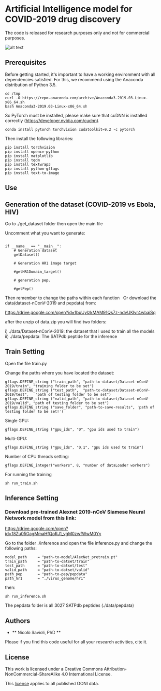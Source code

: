 # Artificial Intelligence model for COVID-2019 drug discovery 

The code is released for research purposes only and not for commercial purposes.

![alt text](img/deep_model.png)


## Prerequisites

Before getting started, it's important to have a working environment with all dependencies satisfied. For this, we recommend using the Anaconda distribution of Python 3.5.

```
cd /tmp
curl -O https://repo.anaconda.com/archive/Anaconda3-2019.03-Linux-x86_64.sh
bash Anaconda3-2019.03-Linux-x86_64.sh
```

So PyTorch must be installed, please make sure that cuDNN is installed correctly (https://developer.nvidia.com/cudnn).

```
conda install pytorch torchvision cudatoolkit=9.2 -c pytorch
```

Then install the following libraries:

```
pip install torchvision
pip install opencv-python
pip install matplotlib
pip install tqdm
pip install textwrap3
pip install python-gflags
pip install text-to-image
```

## Use

## Generation of the dataset (COVID-2019 vs Ebola, HIV) 

 Go to ./get_dataset folder then open the main file 

Uncomment what you want to generate:
 
```

if __name__ == "__main__":
    # Generation dataset
    getDataset()

    # Generation HR1 image target
    
    #getHR1Domain_target()
    
    # generation pep. 
    
    #getPep()

```

Then remember to change the paths within each function
 
Or download the data(dataset-nConV-2019 and pepdata) from:

https://drive.google.com/open?id=1buUylzkMAM91Qs7z-ndvUKlvr4wbaiSq

after the unzip of data.zip you will find two folders:

i)  ./data/Dataset-nConV-2019: the dataset that I used to train all the models
ii) ./data/pepdata:  The SATPdb peptide for the inference 


## Train Setting 

Open the file train.py

Change the paths where you have located the dataset:


```
gflags.DEFINE_string ("train_path", "path-to-dataset/Dataset-nConV-2019/train", "training folder to be set")
gflags.DEFINE_string ("test_path",  "path-to-dataset/Dataset-nConV-2019/test",   "path of testing folder to be set")
gflags.DEFINE_string ("valid_path", "path-to-dataset/Dataset-nConV-2019/valid", "path of testing folder to be set")
gflags.DEFINE_string ("save_folder", "path-to-save-results", 'path of testing folder to be set!')

```

Single GPU: 

```
gflags.DEFINE_string ("gpu_ids", "0", "gpu ids used to train")
```


Multi-GPU:

```
gflags.DEFINE_string ("gpu_ids", "0,1", "gpu ids used to train")
```

Number of CPU threads setting:

```
gflags.DEFINE_integer("workers", 8, "number of dataLoader workers")

```

For running the training

```
sh run_train.sh
```


## Inference Setting 

### Download pre-trained Alexnet 2019-nCoV Siamese Neural Network model from this link:

https://drive.google.com/open?id=18Zu05OagMmaHfQoRJ1_vgM0zwfWwM0Yy


Go to the folder ./inference and open the file inference.py and change the following paths:

```
model_path     = "path-to-model/AlexNet_pretrain.pt"
train_path     = "path-to-datset/train"
test_path      = "path-to-datset/test"
valid_path     = "path-to-datset/valid"
path_pep       = "path-to-pep/pepdata"
path_hr1       = "./virus_genome/hr1"
```

then:

```
sh run_inference.sh
```

The pepdata folder is all 3027 SATPdb peptides (./data/pepdata) 



## Authors

* ** Nicolò Savioli, PhD **

Please if you find this code useful for all your research activities, cite it.


## License

This work is licensed under a Creative Commons Attribution-NonCommercial-ShareAlike 4.0 International License.

This [license](./LICENSE.md) applies to all published OONI data.
